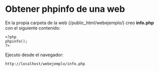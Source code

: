 # Obtener phpinfo de una web
En la propia carpeta de la web (/public_html/webejemplo/) creo **info.php** con el siguiente contenido:
```
<?php
phpinfo();
?>
```
Ejecuto desde el navegador:
```
http://localhost/webejemplo/info.php
```
